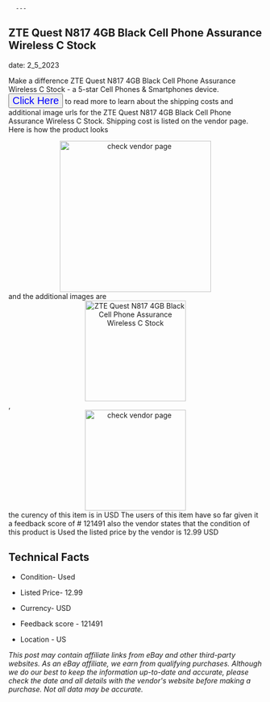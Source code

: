  
      ---
      

 ## ZTE Quest N817 4GB Black Cell Phone Assurance Wireless C Stock 

 

      

date: 2_5_2023
     

     
      

Make a difference ZTE Quest N817 4GB Black Cell Phone Assurance Wireless C Stock - a 5-star Cell Phones & Smartphones device. <button style="font-size:20px;color:blue" onclick="window.location.href = 'https://www.ebay.com/itm/175345495022?hash=item28d367ebee%3Ag%3A-hoAAOSwDYRhjYG8&mkevt=1&mkcid=1&mkrid=711-53200-19255-0&campid=%253CePNCampaignId%253E&customid=%253CreferenceId%253E&toolid=10049'">Click Here</button> to read more to learn about the shipping costs and additional image urls for the ZTE Quest N817 4GB Black Cell Phone Assurance Wireless C Stock. Shipping cost is listed on the vendor page. Here is how the product looks <div style="text-align:center;"><img onclick="window.location.href = 'https://www.ebay.com/itm/175345495022?hash=item28d367ebee%3Ag%3A-hoAAOSwDYRhjYG8&mkevt=1&mkcid=1&mkrid=711-53200-19255-0&campid=%253CePNCampaignId%253E&customid=%253CreferenceId%253E&toolid=10049';" src="https://i.ebayimg.com/thumbs/images/g/-hoAAOSwDYRhjYG8/s-l225.jpg" alt="check vendor page" style="width:300px; height:auto;object-fit:contain;" /></div> and the additional images are <div style="text-align:center;"><img onclick="window.location.href = '$https://www.ebay.com/itm/175345495022?hash=item28d367ebee%3Ag%3A-hoAAOSwDYRhjYG8&mkevt=1&mkcid=1&mkrid=711-53200-19255-0&campid=%253CePNCampaignId%253E&customid=%253CreferenceId%253E&toolid=10049';" src="https://i.ebayimg.com/images/g/-hoAAOSwDYRhjYG8/s-l1200.jpg" alt="ZTE Quest N817 4GB Black Cell Phone Assurance Wireless C Stock" style="width:200px; height:auto;object-fit:contain;" /></div>,<div style="text-align:center;"><img onclick="window.location.href = '$https://www.ebay.com/itm/175345495022?hash=item28d367ebee%3Ag%3A-hoAAOSwDYRhjYG8&mkevt=1&mkcid=1&mkrid=711-53200-19255-0&campid=%253CePNCampaignId%253E&customid=%253CreferenceId%253E&toolid=10049';" src="" alt="check vendor page" style="width:200px; height:auto;object-fit:contain;"/></div> the curency of this item is in USD The users of this item have so far given it a feedback score of # 121491 also the vendor states that the condition of this product is Used the listed price by the vendor is  12.99 USD


      
      

 ## Technical Facts 



      
      

 - Condition- Used 


      

 - Listed Price- 12.99 


      

 - Currency- USD 


      

 - Feedback score - 121491 


      

 - Location - US 


      
      

*_This post may contain affiliate links from eBay and other third-party websites. As an eBay affiliate, we earn from qualifying purchases. Although we do our best to keep the information up-to-date and accurate, please check the date and all details with the vendor's website before making a purchase. Not all data may be accurate._*



      
      
